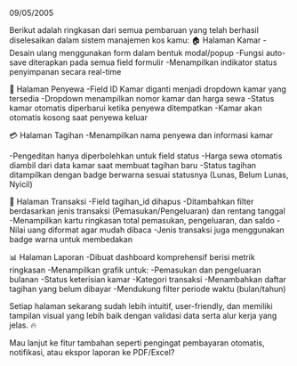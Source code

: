 09/05/2005

Berikut adalah ringkasan dari semua pembaruan yang telah berhasil diselesaikan dalam sistem manajemen kos kamu:
🏠 Halaman Kamar
-Desain ulang menggunakan form dalam bentuk modal/popup
-Fungsi auto-save diterapkan pada semua field formulir
-Menampilkan indikator status penyimpanan secara real-time

👥 Halaman Penyewa
-Field ID Kamar diganti menjadi dropdown kamar yang tersedia
-Dropdown menampilkan nomor kamar dan harga sewa
-Status kamar otomatis diperbarui ketika penyewa ditempatkan
-Kamar akan otomatis kosong saat penyewa keluar

💳 Halaman Tagihan
-Menampilkan nama penyewa dan informasi kamar

-Pengeditan hanya diperbolehkan untuk field status
-Harga sewa otomatis diambil dari data kamar saat membuat tagihan baru
-Status tagihan ditampilkan dengan badge berwarna sesuai statusnya (Lunas, Belum Lunas, Nyicil)

💸 Halaman Transaksi
-Field tagihan_id dihapus
-Ditambahkan filter berdasarkan jenis transaksi (Pemasukan/Pengeluaran) dan rentang tanggal
-Menampilkan kartu ringkasan total pemasukan, pengeluaran, dan saldo
-Nilai uang diformat agar mudah dibaca
-Jenis transaksi juga menggunakan badge warna untuk membedakan

📊 Halaman Laporan
-Dibuat dashboard komprehensif berisi metrik ringkasan
-Menampilkan grafik untuk:
-Pemasukan dan pengeluaran bulanan
-Status keterisian kamar
-Kategori transaksi
-Menambahkan daftar tagihan yang belum dibayar
-Mendukung filter periode waktu (bulan/tahun)

Setiap halaman sekarang sudah lebih intuitif, user-friendly, dan memiliki tampilan visual yang lebih baik dengan validasi data serta alur kerja yang jelas. 🔥

Mau lanjut ke fitur tambahan seperti pengingat pembayaran otomatis, notifikasi, atau ekspor laporan ke PDF/Excel?
